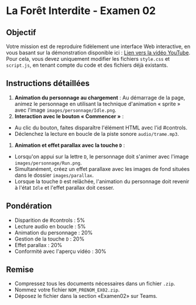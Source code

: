 # La Forêt Interdite - Examen 02

## Objectif

Votre mission est de reproduire fidèlement une interface Web interactive, en vous basant sur la démonstration disponible ici : [Lien vers la vidéo YouTube](https://youtu.be/QccYm2Qom1U). Pour cela, vous devez uniquement modifier les fichiers `style.css` et `script.js`, en tenant compte du code et des fichiers déjà existants.

## Instructions détaillées

1. __Animation du personnage au chargement__ : Au démarrage de la page, animez le personnage en utilisant la technique d'animation « sprite » avec l'image `images/personnage/Idle.png`.
1. __Interaction avec le bouton « Commencer »__ :
  * Au clic du bouton, faites disparaître l'élément HTML avec l'id #controls.
  * Déclenchez la lecture en boucle de la piste sonore `audio/trame.mp3`.
1. __Animation et effet parallax avec la touche `D`__ :
  * Lorsqu'on appui sur la lettre `D`, le personnage doit s'animer avec l'image `images/personnage/Run.png`.
  * Simultanément, créez un effet parallaxe avec les images de fond situées dans le dossier `images/parallax`.
  * Lorsque la touche `D` est relâchée, l'animation du personnage doit revenir à l'état `Idle` et l'effet parallax doit cesser.

## Pondération

  * Disparition de #controls : 5%
  * Lecture audio en boucle : 5%
  * Animation du personnage : 20%
  * Gestion de la touche `D` : 20%
  * Effet parallax : 20%
  * Conformité avec l'aperçu vidéo : 30%

## Remise

  * Compressez tous les documents nécessaires dans un fichier `.zip`.
  * Nommez votre fichier `NOM_PRENOM_EX02.zip`.
  * Déposez le fichier dans la section «Examen02» sur Teams.
